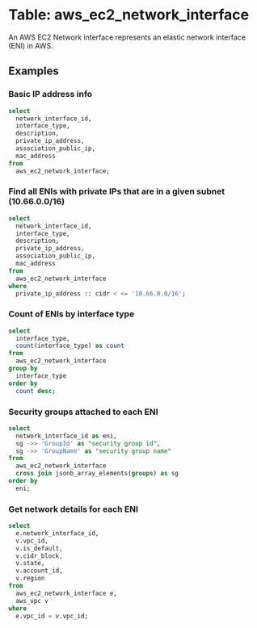 # Table: aws_ec2_network_interface

An AWS EC2 Network interface represents an elastic network interface (ENI) in AWS.

## Examples

### Basic IP address info

```sql
select
  network_interface_id,
  interface_type,
  description,
  private_ip_address,
  association_public_ip,
  mac_address
from
  aws_ec2_network_interface;
```


### Find all ENIs with private IPs that are in a given subnet (10.66.0.0/16)

```sql
select
  network_interface_id,
  interface_type,
  description,
  private_ip_address,
  association_public_ip,
  mac_address
from
  aws_ec2_network_interface
where
  private_ip_address :: cidr < <= '10.66.0.0/16';
```


### Count of ENIs by interface type

```sql
select
  interface_type,
  count(interface_type) as count
from
  aws_ec2_network_interface
group by
  interface_type
order by
  count desc;
```


### Security groups attached to each ENI

```sql
select
  network_interface_id as eni,
  sg ->> 'GroupId' as "security group id",
  sg ->> 'GroupName' as "security group name"
from
  aws_ec2_network_interface
  cross join jsonb_array_elements(groups) as sg
order by
  eni;
```

### Get network details for each ENI

```sql
select
  e.network_interface_id,
  v.vpc_id,
  v.is_default,
  v.cidr_block,
  v.state,
  v.account_id,
  v.region
from
  aws_ec2_network_interface e,
  aws_vpc v
where 
  e.vpc_id = v.vpc_id;
```